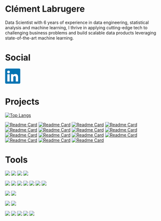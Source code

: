 # Clément Labrugere

Data Scientist with 6 years of experience in data engineering, statistical analysis and machine learning, I thrive in applying cutting-edge tech to challenging business problems and build scalable data products leveraging state-of-the-art machine learning.

# Social

[![Linkedin](resources/linkedin.png)](https://www.linkedin.com/in/clement-labrugere/)

# Projects

[![Top Langs](https://github-readme-stats.vercel.app/api/top-langs/?username=clabrugere&hide=jupyter%20notebook)](https://github.com/clabrugere/)

[![Readme Card](https://github-readme-stats.vercel.app/api/pin/?username=clabrugere&repo=randomized-prior-net)](https://github.com/clabrugere/randomized-prior-net)
[![Readme Card](https://github-readme-stats.vercel.app/api/pin/?username=clabrugere&repo=multitask-learning)](https://github.com/clabrugere/multitask-learning)
[![Readme Card](https://github-readme-stats.vercel.app/api/pin/?username=clabrugere&repo=ctr-prediction)](https://github.com/clabrugere/ctr-prediction)
[![Readme Card](https://github-readme-stats.vercel.app/api/pin/?username=clabrugere&repo=final-mlp)](https://github.com/clabrugere/final-mlp)
[![Readme Card](https://github-readme-stats.vercel.app/api/pin/?username=clabrugere&repo=pytorch-scarf)](https://github.com/clabrugere/pytorch-scarf)
[![Readme Card](https://github-readme-stats.vercel.app/api/pin/?username=clabrugere&repo=fastapi-fraud-detection)](https://github.com/clabrugere/fastapi-fraud-detection)
[![Readme Card](https://github-readme-stats.vercel.app/api/pin/?username=clabrugere&repo=numpy-basics)](https://github.com/clabrugere/numpy-basics)
[![Readme Card](https://github-readme-stats.vercel.app/api/pin/?username=clabrugere&repo=dynamic-time-warping)](https://github.com/clabrugere/dynamic-time-warping)
[![Readme Card](https://github-readme-stats.vercel.app/api/pin/?username=clabrugere&repo=web-lazy-rebalance)](https://github.com/clabrugere/web-lazy-rebalance)
[![Readme Card](https://github-readme-stats.vercel.app/api/pin/?username=clabrugere&repo=portfolio-balance)](https://github.com/clabrugere/portfolio-balance)
[![Readme Card](https://github-readme-stats.vercel.app/api/pin/?username=clabrugere&repo=plant-pathology-classification)](https://github.com/clabrugere/plant-pathology-classification)
[![Readme Card](https://github-readme-stats.vercel.app/api/pin/?username=clabrugere&repo=M5-forecasting)](https://github.com/clabrugere/M5-forecasting)
[![Readme Card](https://github-readme-stats.vercel.app/api/pin/?username=clabrugere&repo=ecommerce-dash)](https://github.com/clabrugere/ecommerce-dash)
[![Readme Card](https://github-readme-stats.vercel.app/api/pin/?username=clabrugere&repo=template-datascience)](https://github.com/clabrugere/template-datascience)
[![Readme Card](https://github-readme-stats.vercel.app/api/pin/?username=clabrugere&repo=streamlit-nav)](https://github.com/clabrugere/streamlit-nav)


# Tools

![](https://img.shields.io/badge/Code-Python-informational?style=flat&logo=python&logoColor=white)
![](https://img.shields.io/badge/Code-conda-informational?style=flat&logo=anaconda&logoColor=white)
![](https://img.shields.io/badge/Code-Jupyter-informational?style=flat&logo=jupyter&logoColor=white)
![](https://img.shields.io/badge/Code-Spark-informational?style=flat&logo=apachespark&logoColor=white)

![](https://img.shields.io/badge/Library-pandas-informational?style=flat&logo=pandas&logoColor=white&color=green)
![](https://img.shields.io/badge/Library-Plotly-informational?style=flat&logo=plotly&logoColor=white&color=green)
![](https://img.shields.io/badge/Library-numpy-informational?style=flat&logo=numpy&logoColor=white&color=green)
![](https://img.shields.io/badge/Library-numba-informational?style=flat&logo=numba&logoColor=white&color=green)
![](https://img.shields.io/badge/Library-ScikitLearn-informational?style=flat&logo=scikitlearn&logoColor=white&color=green)
![](https://img.shields.io/badge/Library-scipy-informational?style=flat&logo=scipy&logoColor=white&color=green)
![](https://img.shields.io/badge/Library-Pytorch-informational?style=flat&logo=pytorch&logoColor=white&color=green)

![](https://img.shields.io/badge/Cloud-AWS-informational?style=flat&logo=amazonaws&logoColor=white&color=orange)
![](https://img.shields.io/badge/Cloud-Azure-informational?style=flat&logo=microsoftazure&logoColor=white&color=orange)

![](https://img.shields.io/badge/DB-PostgreSQL-informational?style=flat&logo=postgresql&logoColor=white&color=lightgrey)
![](https://img.shields.io/badge/DB-SQLServer-informational?style=flat&logo=microsoftsqlserver&logoColor=white&color=lightgrey)

![](https://img.shields.io/badge/IDE-VSCode-informational?style=flat&logo=visualstudiocode&logoColor=white&color=blueviolet)
![](https://img.shields.io/badge/Tools-MLflow-informational?style=flat&logo=mlflow&logoColor=white&color=blueviolet)
![](https://img.shields.io/badge/Tools-Databricks-informational?style=flat&logo=databricks&logoColor=white&color=blueviolet)
![](https://img.shields.io/badge/Tools-git-informational?style=flat&logo=git&logoColor=white&color=blueviolet)
![](https://img.shields.io/badge/Tools-Docker-informational?style=flat&logo=docker&logoColor=white&color=blueviolet)



